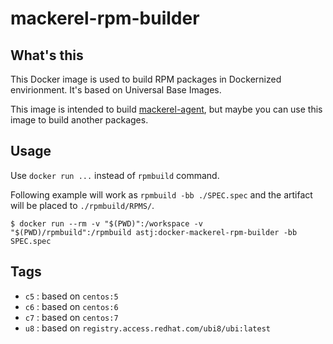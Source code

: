 # mackerel-rpm-builder

## What's this

This Docker image is used to build RPM packages in Dockernized envirionment.  It's based on Universal Base Images.

This image is intended to build [mackerel-agent](https://github.com/mackerelio/mackerel-agent), but maybe you can use this image to build another packages.

## Usage

Use `docker run ...` instead of `rpmbuild` command.

Following example will work as `rpmbuild -bb ./SPEC.spec` and the artifact will be placed to `./rpmbuild/RPMS/`.

```
$ docker run --rm -v "$(PWD)":/workspace -v "$(PWD)/rpmbuild":/rpmbuild astj:docker-mackerel-rpm-builder -bb SPEC.spec
```

## Tags

- `c5` : based on `centos:5`
- `c6` : based on `centos:6`
- `c7` : based on `centos:7`
- `u8` : based on `registry.access.redhat.com/ubi8/ubi:latest`
